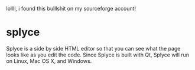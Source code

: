 lollll, i found this bulllshit on my sourceforge account!

# splyce
Splyce is a side by side HTML editor so that you can see what the page looks like as you edit the code. Since Splyce is built with Qt, Splyce will run on Linux, Mac OS X, and Windows.
